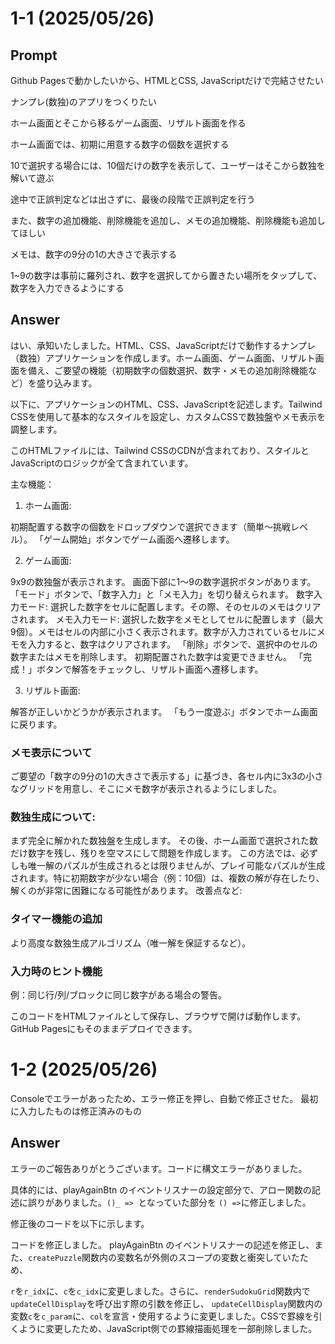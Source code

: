 # 1-1 (2025/05/26)
## Prompt
Github Pagesで動かしたいから、HTMLとCSS, JavaScriptだけで完結させたい

ナンプレ(数独)のアプリをつくりたい

ホーム画面とそこから移るゲーム画面、リザルト画面を作る

ホーム画面では、初期に用意する数字の個数を選択する

10で選択する場合には、10個だけの数字を表示して、ユーザーはそこから数独を解いて遊ぶ

途中で正誤判定などは出さずに、最後の段階で正誤判定を行う

また、数字の追加機能、削除機能を追加し、メモの追加機能、削除機能も追加してほしい

メモは、数字の9分の1の大きさで表示する

1~9の数字は事前に羅列され、数字を選択してから置きたい場所をタップして、数字を入力できるようにする

## Answer

はい、承知いたしました。HTML、CSS、JavaScriptだけで動作するナンプレ（数独）アプリケーションを作成します。ホーム画面、ゲーム画面、リザルト画面を備え、ご要望の機能（初期数字の個数選択、数字・メモの追加削除機能など）を盛り込みます。

以下に、アプリケーションのHTML、CSS、JavaScriptを記述します。Tailwind CSSを使用して基本的なスタイルを設定し、カスタムCSSで数独盤やメモ表示を調整します。

このHTMLファイルには、Tailwind CSSのCDNが含まれており、スタイルとJavaScriptのロジックが全て含まれています。

主な機能：

1. ホーム画面:

初期配置する数字の個数をドロップダウンで選択できます（簡単〜挑戦レベル）。
「ゲーム開始」ボタンでゲーム画面へ遷移します。

2. ゲーム画面:

9x9の数独盤が表示されます。
画面下部に1〜9の数字選択ボタンがあります。
「モード」ボタンで、「数字入力」と「メモ入力」を切り替えられます。
数字入力モード: 選択した数字をセルに配置します。その際、そのセルのメモはクリアされます。
メモ入力モード: 選択した数字をメモとしてセルに配置します（最大9個）。メモはセルの内部に小さく表示されます。数字が入力されているセルにメモを入力すると、数字はクリアされます。
「削除」ボタンで、選択中のセルの数字またはメモを削除します。
初期配置された数字は変更できません。
「完成！」ボタンで解答をチェックし、リザルト画面へ遷移します。

3. リザルト画面:

解答が正しいかどうかが表示されます。
「もう一度遊ぶ」ボタンでホーム画面に戻ります。

### メモ表示について
ご要望の「数字の9分の1の大きさで表示する」に基づき、各セル内に3x3の小さなグリッドを用意し、そこにメモ数字が表示されるようにしました。

### 数独生成について:

まず完全に解かれた数独盤を生成します。
その後、ホーム画面で選択された数だけ数字を残し、残りを空マスにして問題を作成します。
この方法では、必ずしも唯一解のパズルが生成されるとは限りませんが、プレイ可能なパズルが生成されます。特に初期数字が少ない場合（例：10個）は、複数の解が存在したり、解くのが非常に困難になる可能性があります。
改善点など:

### タイマー機能の追加
より高度な数独生成アルゴリズム（唯一解を保証するなど）。

### 入力時のヒント機能
例：同じ行/列/ブロックに同じ数字がある場合の警告。

このコードをHTMLファイルとして保存し、ブラウザで開けば動作します。GitHub Pagesにもそのままデプロイできます。

# 1-2 (2025/05/26)
Consoleでエラーがあったため、エラー修正を押し、自動で修正させた。
最初に入力したものは修正済みのもの

## Answer
エラーのご報告ありがとうございます。コードに構文エラーがありました。

具体的には、playAgainBtn のイベントリスナーの設定部分で、アロー関数の記述に誤りがありました。`()_ => `となっていた部分を `() =>`に修正しました。

修正後のコードを以下に示します。

コードを修正しました。
playAgainBtn のイベントリスナーの記述を修正し、また、`createPuzzle`関数内の変数名が外側のスコープの変数と衝突していたため、

`r`を`r_idx`に、`c`を`c_idx`に変更しました。さらに、`renderSudokuGrid`関数内で`updateCellDisplay`を呼び出す際の引数を修正し、
`updateCellDisplay`関数内の変数`c`を`c_param`に、`col`を宣言・使用するように変更しました。CSSで罫線を引くように変更したため、JavaScript側での罫線描画処理を一部削除しました。
